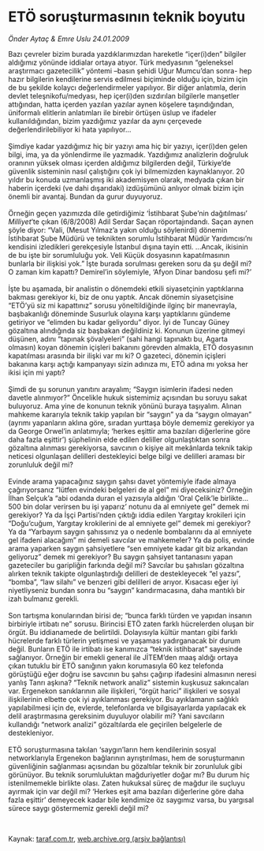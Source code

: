 # ETÖ soruşturmasının teknik boyutu

*Önder Aytaç & Emre Uslu 24.01.2009*

<div class="taraf_structure_2col_1zq">
<div class="margen_n">



 <p>Bazı çevreler bizim burada yazdıklarımızdan hareketle “içer(i)den” bilgiler aldığımız yönünde iddialar ortaya atıyor. Türk medyasının “geleneksel araştırmacı gazetecilik” yöntemi –basın şehidi Uğur Mumcu’dan sonra- hep hazır bilgilerin kendilerine servis edilmesi biçiminde olduğu için, bizim için de bu şekilde kolaycı değerlendirmeler yapılıyor. Bir diğer anlatımla, derin devlet teleşnikofu/medyası, hep içer(i)den sızdırılan bilgilerle manşetler attığından, hatta içerden yazılan yazılar aynen köşelere taşındığından, üniformalı elitlerin anlatımları ile birebir örtüşen üslup ve ifadeler kullanıldığından, bizim yazdığımız yazılar da aynı çerçevede değerlendirilebiliyor ki hata yapılıyor... <br/><br/>Şimdiye kadar yazdığımız hiç bir yazıyı ama hiç bir yazıyı, içer(i)den gelen bilgi, ima, ya da yönlendirme ile yazmadık. Yazdığımız analizlerin doğruluk oranının yüksek olması içerden aldığımız bilgilerden değil, Türkiye’de güvenlik sisteminin nasıl çalıştığını çok iyi bilmemizden kaynaklanıyor. 20 yıldır bu konuda uzmanlaşmış iki akademisyen olarak, medyada çıkan bir haberin içerdeki (ve dahi dışarıdaki) izdüşümünü anlıyor olmak bizim için önemli bir avantaj. Bundan da gurur duyuyoruz. <br/><br/>Örneğin geçen yazımızda dile getirdiğimiz ‘İstihbarat Şube’nin dağıtılması’ <i>Milliyet</i>’te çıkan (6/8/2008) Adil Serdar Saçan röportajındandı. Saçan aynen şöyle diyor: “Vali, (Mesut Yılmaz’a yakın olduğu söylenirdi) dönemin İstihbarat Şube Müdürü ve teknikten sorumlu İstihbarat Müdür Yardımcısı’nı kendisini izledikleri gerekçesiyle İstanbul dışına tayin etti. ...Ancak, ikisinin de bu işte bir sorumluluğu yok. Veli Küçük dosyasının kapatılmasının bunlarla bir ilişkisi yok.” İşte burada sorulması gereken soru da şu değil mi? O zaman kim kapattı? Demirel’in söylemiyle, ‘Afyon Dinar bandosu şefi mi?’ <br/><br/>İşte bu aşamada, bir analistin o dönemdeki etkili siyasetçinin yaptıklarına bakması gerekiyor ki, biz de onu yaptık. Ancak dönemin siyasetçisine “ETÖ’yü siz mi kapattınız” sorusu yöneltildiğinde ilginç bir manevrayla, başbakanlığı döneminde Susurluk olayına karşı yaptıklarını gündeme getiriyor ve “elimden bu kadar geliyordu” diyor. İyi de Tuncay Güney gözaltına alındığında siz başbakan değildiniz ki. Konunun üzerine gitmeyi düşünen, adını “tapınak şövalyeleri” (sahi hangi tapınaktı bu, Agarta olmasın) koyan dönemin içişleri bakanını görevden almakla, ETÖ dosyasının kapatılması arasında bir ilişki var mı ki? O gazeteci, dönemin içişleri bakanına karşı açtığı kampanyayı sizin adınıza mı, ETÖ adına mı yoksa her ikisi için mi yaptı? <br/><br/>Şimdi de şu sorunun yanıtını arayalım; “Saygın isimlerin ifadesi neden davetle alınmıyor?” Öncelikle hukuk sistemimiz açısından bu soruyu sakat buluyoruz. Ama yine de konunun teknik yönünü buraya taşıyalım. Alınan mahkeme kararıyla teknik takip yapılan bir “saygın” ya da “saygın olmayan” (ayrımı yapanların aklına göre, sıradan yurttaşa böyle dememiz gerekiyor ya da George Orwel’in anlatımıyla; ‘herkes eşittir ama bazıları diğerlerine göre daha fazla eşittir’) şüphelinin elde edilen deliller olgunlaştıktan sonra gözaltına alınması gerekiyorsa, savcının o kişiye ait mekânlarda teknik takip neticesi olgunlaşan delilleri destekleyici belge bilgi ve delilleri araması bir zorunluluk değil mi? <br/><br/>Evinde arama yapacağınız saygın şahsı davet yöntemiyle ifade almaya çağırıyorsanız “lütfen evindeki belgeleri de al gel” mi diyeceksiniz? Örneğin İlhan Selçuk’a “abi odanda duran el yazısıyla aldığın ‘Oral Çelik’le birlikte... 500 bin dolar verirsen bu işi yaparız’ notunu da al emniyete gel” demek mi gerekiyor? Ya da İşçi Partisi’nden çıktığı iddia edilen Yargıtay krokileri için “Doğu’cuğum, Yargıtay krokilerini de al emniyete gel” demek mi gerekiyor? Ya da “Yarbayım saygın şahıssınız ya o nedenle bombalarını da al emniyete gel ifadeni alacağım” mi demeli savcılar ve mahkemeler? Ya da polis, evinde arama yaparken saygın şahsiyetlere “sen emniyete kadar git biz arkandan geliyoruz” demek mi gerekiyor? Bu saygın şahsiyet tantanasını yapan gazeteciler bu garipliğin farkında değil mi? Savcılar bu şahısları gözaltına alırken teknik takipte olgunlaştırdığı delilleri de destekleyecek “el yazsı”, “bomba”, “law silahı” ve benzeri gibi delilleri de arıyor. Kısacası eğer iyi niyetliyseniz bundan sonra bu “saygın” kandırmacasına, daha mantıklı bir izah bulmanız gerekli. <br/><br/>Son tartışma konularından birisi de; “bunca farklı türden ve yapıdan insanın birbiriyle irtibatı ne” sorusu. Birincisi ETÖ zaten farklı hücrelerden oluşan bir örgüt. Bu iddianamede de belirtildi. Dolayısıyla kültür mantarı gibi farklı hücrelerde farklı türlerin yetişmesi ve yaşaması yadırganacak bir durum değil. Bunların ETÖ ile irtibatı ise kanımızca “teknik istihbarat” sayesinde sağlanıyor. Örneğin bir emekli general ile JİTEM’den maaş aldığı ortaya çıkan tutuklu bir ETÖ sanığının yakın korumasıyla 60 kez telefonda görüştüğü eğer doğru ise savcının bu şahsı çağırıp ifadesini almasının neresi yanlış Tanrı aşkına? “Teknik network analiz” sistemin kuşkusuz sakıncaları var. Ergenekon sanıklarının aile ilişkileri, “örgüt harici” ilişkileri ve sosyal ilişkilerinin elbette çok iyi ayıklanması gerekiyor. Bu ayıklamanın sağlıklı yapılabilmesi için de, evlerde, telefonlarda ve bilgisayarlarda yapılacak ek delil araştırmasına gereksinim duyuluyor olabilir mi? Yani savcıların kullandığı “network analizi” gözaltılarda ele geçirilen belgelerle de destekleniyor. <br/><br/>ETÖ soruşturmasına takılan ‘saygın’ların hem kendilerinin sosyal networklarıyla Ergenekon bağlarının ayrıştırılması, hem de soruşturmanın güvenliğinin sağlanması açısından bu gözaltılar teknik bir zorunluluk gibi görünüyor. Bu teknik sorumluluktan mağduriyetler doğar mı? Bu durum hiç istenilmemekle birlikte olası. Zaten hukuksal süreç de mağdur ile suçluyu ayırmak için var değil mi? ‘Herkes eşit ama bazıları diğerlerine göre daha fazla eşittir’ demeyecek kadar bile kendimize öz saygımız varsa, bu yargısal sürece saygı göstermemiz gerekli değil mi?</p>

<br/>


<div id="taraf_not">
</div>

</div>


</div>

Kaynak: [taraf.com.tr](http://www.taraf.com.tr:80/makale/3699.htm), [web.archive.org (arşiv bağlantısı)](http://web.archive.org/web/20090307014117/http://www.taraf.com.tr:80/makale/3699.htm)

